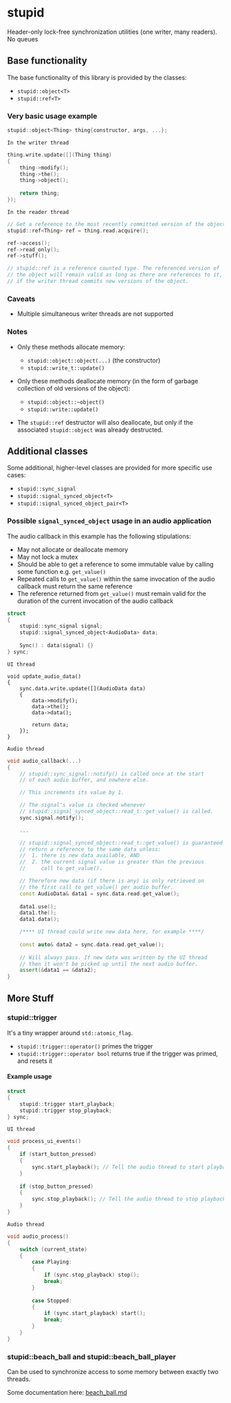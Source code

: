 # stupid
Header-only lock-free synchronization utilities (one writer, many readers). No queues

## Base functionality

The base functionality of this library is provided by the classes:
* `stupid::object<T>`
* `stupid::ref<T>`

### Very basic usage example

```c++
stupid::object<Thing> thing{constructor, args, ...};
```

`In the writer thread`
```c++
thing.write.update([](Thing thing)
{
	thing->modify();
	thing->the();
	thing->object();
	
	return thing;
});
```
`In the reader thread`
```c++
// Get a reference to the most recently committed version of the object
stupid::ref<Thing> ref = thing.read.acquire();

ref->access();
ref->read_only();
ref->stuff();

// stupid::ref is a reference counted type. The referenced version of
// the object will remain valid as long as there are references to it, even
// if the writer thread commits new versions of the object.

```

### Caveats
* Multiple simultaneous writer threads are not supported

### Notes
* Only these methods allocate memory:
    - `stupid::object::object(...)` (the constructor)
    - `stupid::write_t::update()`

* Only these methods deallocate memory (in the form of garbage collection of old versions of the object):
    - `stupid::object::~object()`
    - `stupid::write::update()`
    
* The `stupid::ref` destructor will also deallocate, but only if the associated `stupid::object` was already destructed.

## Additional classes

Some additional, higher-level classes are provided for more specific use cases:
* `stupid::sync_signal`
* `stupid::signal_synced_object<T>`
* `stupid::signal_synced_object_pair<T>`

### Possible `signal_synced_object` usage in an audio application

The audio callback in this example has the following stipulations:
 - May not allocate or deallocate memory
 - May not lock a mutex
 - Should be able to get a reference to some immutable value by calling some function e.g. `get_value()`
 - Repeated calls to `get_value()` within the same invocation of the audio callback must return the same reference
 - The reference returned from `get_value()` must remain valid for the duration of the current invocation of the audio callback

```c++
struct
{
	stupid::sync_signal signal;
	stupid::signal_synced_object<AudioData> data;
	
	Sync() : data(signal) {}
} sync;
```

`UI thread`
```c+++
void update_audio_data()
{
	sync.data.write.update([](AudioData data)
	{
		data->modify();
		data->the();
		data->data();
		
		return data;
	});
}
```
`Audio thread`
```c++
void audio_callback(...)
{
	// stupid::sync_signal::notify() is called once at the start
	// of each audio buffer, and nowhere else.

	// This increments its value by 1.

	// The signal's value is checked whenever
	// stupid::signal_synced_object::read_t::get_value() is called.
	sync.signal.notify();

	...

	// stupid::signal_synced_object::read_t::get_value() is guaranteed to always
	// return a reference to the same data unless:
	//  1. there is new data available, AND
	//  2. the current signal value is greater than the previous
	//     call to get_value().

	// Therefore new data (if there is any) is only retrieved on
	// the first call to get_value() per audio buffer.
	const AudioData& data1 = sync.data.read.get_value();
	
	data1.use();
	data1.the();
	data1.data();

	/**** UI thread could write new data here, for example ****/
	
	const auto& data2 = sync.data.read.get_value();
	
	// Will always pass. If new data was written by the UI thread
	// then it won't be picked up until the next audio buffer.
	assert(&data1 == &data2);
}

```
## More Stuff
### stupid::trigger
It's a tiny wrapper around `std::atomic_flag`.

- `stupid::trigger::operator()` primes the trigger
- `stupid::trigger::operator bool` returns true if the trigger was primed, and resets it

#### Example usage
```c++
struct
{
	stupid::trigger start_playback;
	stupid::trigger stop_playback;
} sync;
```
`UI thread`
```c++
void process_ui_events()
{
	if (start_button_pressed)
	{
		sync.start_playback(); // Tell the audio thread to start playback ASAP
	}
	
	if (stop_button_pressed)
	{
		sync.stop_playback(); // Tell the audio thread to stop playback ASAP
	}
}
```
`Audio thread`
```c++
void audio_process()
{
	switch (current_state)
	{
		case Playing:
		{
			if (sync.stop_playback) stop();
			break;
		}
		
		case Stopped:
		{
			if (sync.start_playback) start();
			break;
		}
	}
}
```
### stupid::beach_ball and stupid::beach_ball_player
Can be used to synchronize access to some memory between exactly two threads.

Some documentation here: [beach_ball.md](beach_ball.md)
